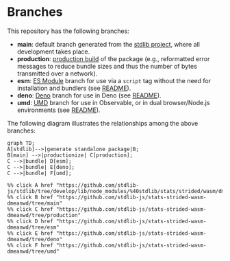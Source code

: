 <!--

@license Apache-2.0

Copyright (c) 2022 The Stdlib Authors.

Licensed under the Apache License, Version 2.0 (the "License");
you may not use this file except in compliance with the License.
You may obtain a copy of the License at

    http://www.apache.org/licenses/LICENSE-2.0

Unless required by applicable law or agreed to in writing, software
distributed under the License is distributed on an "AS IS" BASIS,
WITHOUT WARRANTIES OR CONDITIONS OF ANY KIND, either express or implied.
See the License for the specific language governing permissions and
limitations under the License.

-->

# Branches

This repository has the following branches:

-   **main**: default branch generated from the [stdlib project][stdlib-url], where all development takes place.
-   **production**: [production build][production-url] of the package (e.g., reformatted error messages to reduce bundle sizes and thus the number of bytes transmitted over a network).
-   **esm**: [ES Module][esm-url] branch for use via a `script` tag without the need for installation and bundlers (see [README][esm-readme]).
-   **deno**: [Deno][deno-url] branch for use in Deno (see [README][deno-readme]).
-   **umd**: [UMD][umd-url] branch for use in Observable, or in dual browser/Node.js environments (see [README][umd-readme]).

The following diagram illustrates the relationships among the above branches:

```mermaid
graph TD;
A[stdlib]-->|generate standalone package|B;
B[main] -->|productionize| C[production];
C -->|bundle| D[esm];
C -->|bundle| E[deno];
C -->|bundle| F[umd];

%% click A href "https://github.com/stdlib-js/stdlib/tree/develop/lib/node_modules/%40stdlib/stats/strided/wasm/dmeanwd"
%% click B href "https://github.com/stdlib-js/stats-strided-wasm-dmeanwd/tree/main"
%% click C href "https://github.com/stdlib-js/stats-strided-wasm-dmeanwd/tree/production"
%% click D href "https://github.com/stdlib-js/stats-strided-wasm-dmeanwd/tree/esm"
%% click E href "https://github.com/stdlib-js/stats-strided-wasm-dmeanwd/tree/deno"
%% click F href "https://github.com/stdlib-js/stats-strided-wasm-dmeanwd/tree/umd"
```

[stdlib-url]: https://github.com/stdlib-js/stdlib/tree/develop/lib/node_modules/%40stdlib/stats/strided/wasm/dmeanwd
[production-url]: https://github.com/stdlib-js/stats-strided-wasm-dmeanwd/tree/production
[deno-url]: https://github.com/stdlib-js/stats-strided-wasm-dmeanwd/tree/deno
[deno-readme]: https://github.com/stdlib-js/stats-strided-wasm-dmeanwd/blob/deno/README.md
[umd-url]: https://github.com/stdlib-js/stats-strided-wasm-dmeanwd/tree/umd
[umd-readme]: https://github.com/stdlib-js/stats-strided-wasm-dmeanwd/blob/umd/README.md
[esm-url]: https://github.com/stdlib-js/stats-strided-wasm-dmeanwd/tree/esm
[esm-readme]: https://github.com/stdlib-js/stats-strided-wasm-dmeanwd/blob/esm/README.md